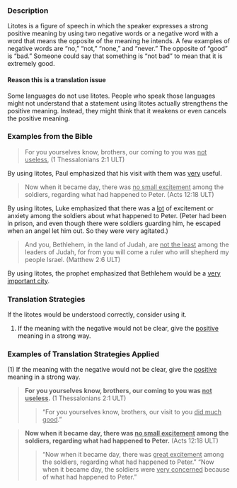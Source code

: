 

### Description

Litotes is a figure of speech in which the speaker expresses a strong positive meaning by using two negative words or a negative word with a word that means the opposite of the meaning he intends. A few examples of negative words are “no,” “not,” “none,” and “never.” The opposite of “good” is “bad.” Someone could say that something is “not bad” to mean that it is extremely good.

#### Reason this is a translation issue

Some languages do not use litotes. People who speak those languages might not understand that a statement using litotes actually strengthens the positive meaning. Instead, they might think that it weakens or even cancels the positive meaning.

### Examples from the Bible

> For you yourselves know, brothers, our coming to you was <u>not useless</u>, (1 Thessalonians 2:1 ULT)

By using litotes, Paul emphasized that his visit with them was <u>very</u> useful.

> Now when it became day, there was <u>no small excitement</u> among the soldiers, regarding what had happened to Peter.  (Acts 12:18 ULT)

By using litotes, Luke emphasized that there was a <u>lot</u> of excitement or anxiety among the soldiers about what happened to Peter. (Peter had been in prison, and even though there were soldiers guarding him, he escaped when an angel let him out. So they were very agitated.)

> And you, Bethlehem, in the land of Judah,
> are <u>not the least</u> among the leaders of Judah,
> for from you will come a ruler
> who will shepherd my people Israel. (Matthew 2:6 ULT)

By using litotes, the prophet emphasized that Bethlehem would be a <u>very important city</u>.

### Translation Strategies

If the litotes would be understood correctly, consider using it.

1. If the meaning with the negative would not be clear, give the <u>positive</u> meaning in a strong way.

### Examples of Translation Strategies Applied

(1) If the meaning with the negative would not be clear, give the <u>positive</u> meaning in a strong way.

> **For you yourselves know, brothers, our coming to you was <u>not useless</u>.** (1 Thessalonians 2:1 ULT)
>> “For you yourselves know, brothers, our visit to you <u>did much good</u>.”

> **Now when it became day, there was <u>no small excitement</u> among the soldiers, regarding what had happened to Peter.** (Acts 12:18 ULT)
>> “Now when it became day, there was <u>great excitement</u> among the soldiers, regarding what had happened to Peter.”
>> “Now when it became day, the soldiers were <u>very concerned</u> because of what had happened to Peter.”

